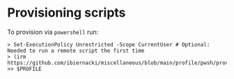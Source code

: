 # Provisioning scripts
To provision via `powershell` run:
``` 
> Set-ExecutionPolicy Unrestricted -Scope CurrentUser # Optional: Needed to run a remote script the first time
> (irm https://github.com/ibiernacki/miscellaneous/blob/main/profile/pwsh/provision.ps1) >> $PROFILE
```

